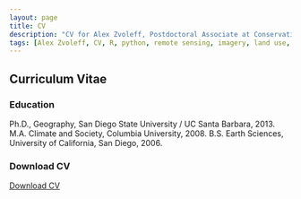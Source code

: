 ```yaml
---
layout: page
title: CV
description: "CV for Alex Zvoleff, Postdoctoral Associate at Conservation International"
tags: [Alex Zvoleff, CV, R, python, remote sensing, imagery, land use, land cover, conservation, forest, human, social, survey, statistics, spatial]
---
```


## Curriculum Vitae

### Education

Ph.D., Geography, San Diego State University / UC Santa Barbara, 2013.
M.A. Climate and Society, Columbia University, 2008.
B.S. Earth Sciences, University of California, San Diego, 2006.

### Download CV

[Download CV](Zvoleff_CV.pdf)
